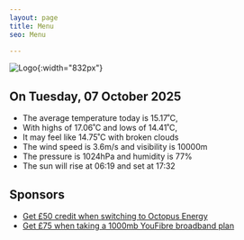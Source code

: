 ```yaml
---
layout: page
title: Menu
seo: Menu

---
```


![Logo](/images/logo.jpg){:width="832px"}

<!-- weather_marker starts -->
## On Tuesday, 07 October 2025

- The average temperature today is 15.17˚C,
- With highs of 17.06˚C and lows of 14.41˚C,
- It may feel like 14.75˚C with broken clouds
- The wind speed is 3.6m/s and visibility is 10000m
- The pressure is 1024hPa and humidity is 77%
- The sun will rise at 06:19 and set at 17:32

<!-- weather_marker ends -->

## Sponsors

- [Get £50 credit when switching to Octopus Energy](https://bit.ly/3oD1nnS)
- [Get £75 when taking a 1000mb YouFibre broadband plan](https://aklam.io/91zWhU?)
